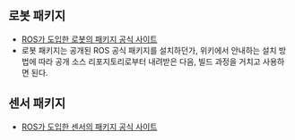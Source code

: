 ## 로봇 패키지
* [ROS가 도입한 로봇의 패키지 공식 사이트](http://robots.ros.org)
* 로봇 패키지는 공개된 ROS 공식 패키지를 설치하던가, 위키에서 안내하는 설치 방법에 따라 공개 소스 리포지토리로부터 내려받은 다음, 빌드 과정을 거치고 사용하면 된다.

## 센서 패키지
* [ROS가 도입한 센서의 패키지 공식 사이트](http://wiki.ros.org/Sensors)
